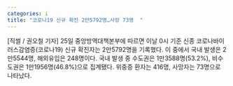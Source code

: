 ```yaml
---
categories: i
title: "코로나19 신규 확진 2만5792명…사망 73명  "
---
```

[직썰 / 권오철 기자] 25일 중앙방역대책본부에 따르면 이날 0시 기준 신종 코로나바이러스감염증(코로나19) 신규 확진자는 2만5792명을 기록했다. 이 중에서 국내 발생은 2만5544명, 해외유입은 248명이다. 국내 발생 중 수도권은 1만3588명(53.2%), 비수도권은 1만1956명(46.8%)으로 집계됐다. 위중증 환자는 416명, 사망자는 73명으로 나타났다.